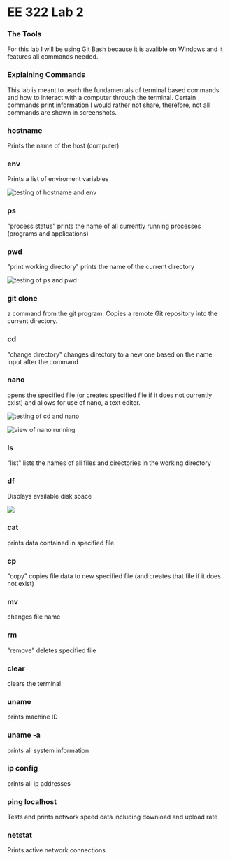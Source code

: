 # EE 322 Lab 2

### The Tools
For this lab I will be using Git Bash because it is avalible on Windows and it features all commands needed.

### Explaining Commands
This lab is meant to teach the fundamentals of terminal based commands and how to interact with a computer through the terminal. Certain commands print information I would rather not share, therefore, not all commands are shown in screenshots.

### hostname
Prints the name of the host (computer)
### env
Prints a list of enviroment variables 

![testing of hostname and env](/Lab2a.png)

### ps
"process status" prints the name of all currently running processes (programs and applications)

### pwd
"print working directory" prints the name of the current directory

![testing of ps and pwd](/Lab2b.png)

### git clone
a command from the git program. Copies a remote Git repository into the current directory.

### cd
"change directory" changes directory to a new one based on the name input after the command

### nano
opens the specified file (or creates specified file if it does not currently exist) and allows for use of nano, a text editer.

![testing of cd and nano](/Lab2c.png)

![view of nano running](/Lab2d.png)

### ls 

"list" lists the names of all files and directories in the working directory

### df
Displays available disk space

![](/Lab2e.png)


### cat
prints data contained in specified file

### cp
"copy" copies file data to new specified file (and creates that file if it does not exist)

### mv
changes file name

### rm
"remove" deletes specified file

### clear
clears the terminal

### uname

prints machine ID

### uname -a

prints all system information

### ip config

prints all ip addresses

### ping localhost

Tests and prints network speed data including download and upload rate

### netstat

Prints active network connections

